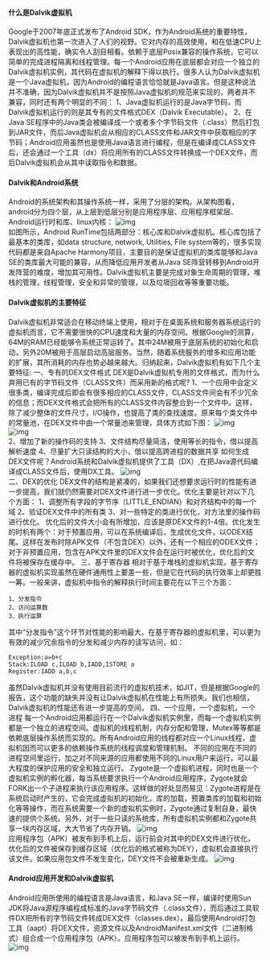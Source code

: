 #### 什么是Dalvik虚拟机
Google于2007年底正式发布了Android SDK，作为Android系统的重要特性，Dalvik虚拟机也第一次进入了人们的视野。它对内存的高效使用，和在低速CPU上表现出的高性能，确实令人刮目相看。依赖于底层Posix兼容的操作系统，它可以简单的完成进程隔离和线程管理。每一个Android应用在底层都会对应一个独立的Dalvik虚拟机实例，其代码在虚拟机的解释下得以执行。很多人认为Dalvik虚拟机是一个Java虚拟机，因为Android的编程语言恰恰就是Java语言。但是这种说法并不准确，因为Dalvik虚拟机并不是按照Java虚拟机的规范来实现的，两者并不兼容，同时还有两个明显的不同：
1、Java虚拟机运行的是Java字节码，而Dalvik虚拟机运行的则是其专有的文件格式DEX（Dalvik Executable）。 
2、在Java SE程序中的Java类会被编译成一个或者多个字节码文件（.class）然后打包到JAR文件，而后Java虚拟机会从相应的CLASS文件和JAR文件中获取相应的字节码；Android应用虽然也是使用Java语言进行编程，但是在编译成CLASS文件后，还会通过一个工具（dx）将应用所有的CLASS文件转换成一个DEX文件，而后Dalvik虚拟机会从其中读取指令和数据。 
#### Dalvik和Android系统
Android的系统架构和其操作系统一样，采用了分层的架构。从架构图看，android分为四个层，从上层到低层分别是应用程序层、应用程序框架层、Android运行时和库、linux内核：
![img](P)  
如图所示，Android RunTime包括两部分：核心库和Dalvik虚拟机。核心库包括了最基本的类库，如data structure, network, Utilities, File system等的，很多实现代码都是来自Apache Harmony项目，主要目的是保证虚拟机的类库能够和Java SE的类库最大可能的兼容，从而降低应用开发者从Java SE阵营转移到Android开发阵营的难度，增加其可用性。Dalvik虚拟机主要是完成对象生命周期的管理，堆栈的管理，线程管理，安全和异常的管理，以及垃圾回收等等重要功能。
#### Dalvik虚拟机的主要特征
Dalvik虚拟机非常适合在移动终端上使用，相对于在桌面系统和服务器系统运行的虚拟机而言，它不需要很快的CPU速度和大量的内存空间。根据Google的测算，64M的RAM已经能够令系统正常运转了。其中24M被用于底层系统的初始化和启动，另外20M被用于高层启动高层服务。当然，随着系统服务的增多和应用功能的扩展，其所消耗的内存也势必越来越大。归纳起来，Dalvik虚拟机有如下几个主要特征:
一、专有的DEX文件格式
DEX是Dalvik虚拟机专用的文件格式，而为什么弃用已有的字节码文件（CLASS文件）而采用新的格式呢?
1、一个应用中会定义很多类，编译完成后即会有很多相应的CLASS文件，CLASS文件间会有不少冗余的信息；而DEX文件格式会把所有的CLASS文件内容整合到一个文件中。这样，除了减少整体的文件尺寸，I/O操作，也提高了类的查找速度。原来每个类文件中的常量池，在DEX文件中由一个常量池来管理，具体方式如下图：
![img](P)  
![img](P)  
2、增加了新的操作码的支持
3、文件结构尽量简洁，使用等长的指令，借以提高解析速度
4、尽量扩大只读结构的大小，借以提高跨进程的数据共享
如何生成DEX文件呢？Android系统和Dalvik虚拟机提供了工具（DX）,在把Java源代码编译成CLASS文件后，使用DX工具。
![img](P)  
二、DEX的优化
DEX文件的结构是紧凑的，如果我们还想要求运行时的性能有进一步提高，我们就仍然需要对DEX文件进行进一步优化。优化主要是针对以下几个方面：
1、调整所有字段的字节序（LITTLE_ENDIAN）和对齐结构中的每一个域 
2、验证DEX文件中的所有类 
3、对一些特定的类进行优化，对方法里的操作码进行优化。
优化后的文件大小会有所增加，应该是原DEX文件的1-4倍。优化发生的时机有两个：对于预置应用，可以在系统编译后，生成优化文件，以ODEX结尾。这样在发布时除APK文件（不包含DEX）以外，还有一个相应的ODEX文件；对于非预置应用，包含在APK文件里的DEX文件会在运行时被优化，优化后的文件将被保存在缓存中。
三、基于寄存器 
相对于基于堆栈的虚拟机实现，基于寄存器的虚拟机实现虽然在硬件通用性上要差一些，但是它在代码的执行效率上却更胜一筹。一般来讲，虚拟机中指令的解释执行时间主要花在以下三个方面：
```  
1、分发指令
2、访问运算数
3、执行运算
```
其中“分发指令”这个环节对性能的影响最大。在基于寄存器的虚拟机里，可以更为有效的减少冗余指令的分发和减少内存的读写访问，如：
```  
Exception:a=b+c
Stack:ILOAD c,ILOAD b,IADD,ISTORE a
Register:IADD a,b,c
```
虽然Dalvik虚拟机并没有使用目前流行的虚拟机技术，如JIT，但是根据Google的报告，这个功能的缺失并没有让Dalvik虚拟机在性能上有所损失。我们也相信，Dalvik虚拟机的性能还有进一步提高的空间。
四、一个应用，一个虚拟机，一个进程 
每一个Android应用都运行在一个Dalvik虚拟机实例里，而每一个虚拟机实例都是一个独立的进程空间。虚拟机的线程机制，内存分配和管理，Mutex等等都是依赖底层操作系统而实现的。所有Android应用的线程都对应一个Linux线程，虚拟机因而可以更多的依赖操作系统的线程调度和管理机制。
不同的应用在不同的进程空间里运行，加之对不同来源的应用都使用不同的Linux用户来运行，可以最大程度的保护应用的安全和独立运行。
Zygote是一个虚拟机进程，同时也是一个虚拟机实例的孵化器，每当系统要求执行一个Android应用程序，Zygote就会FORK出一个子进程来执行该应用程序。这样做的好处显而易见：Zygote进程是在系统启动时产生的，它会完成虚拟机的初始化，库的加载，预置类库的加载和初始化等等操作，而在系统需要一个新的虚拟机实例时，Zygote通过复制自身，最快速的提供个系统。另外，对于一些只读的系统库，所有虚拟机实例都和Zygote共享一块内存区域，大大节省了内存开销。
![img](P)  
应用程序包（APK）被发布到手机上后，运行前会对其中的DEX文件进行优化，优化后的文件被保存到缓存区域（优化后的格式被称为DEY），虚拟机会直接执行该文件。如果应用包文件不发生变化，DEY文件不会被重新生成。
![img](P)  
#### Android应用开发和Dalvik虚拟机
Android应用所使用的编程语言是Java语言，和Java SE一样，编译时使用Sun JDK将Java源程序编程成标准的Java字节码文件（.class文件），而后通过工具软件DX把所有的字节码文件转成DEX文件（classes.dex）。最后使用Android打包工具（aapt）将DEX文件，资源文件以及AndroidManifest.xml文件（二进制格式）组合成一个应用程序包（APK）。应用程序包可以被发布到手机上运行。
![img](P)  